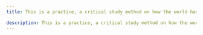 ```yaml
---
title: This is a practice, a critical study method on how the world has already ended. The task is to move through and beneath the meanings of phenomena, events, and material concerns so as to explore their implications within the everyday. The necessity of this critique, to quote David Harvey, is “the epistemological underpinning for any attempt to integrate everyday material concerns into broader frameworks.”

description: This is a practice, a critical study method on how the world has already ended.
--- 
```

